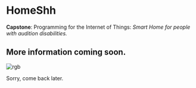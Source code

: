 # HomeShh

**Capstone**: Programming for the Internet of Things: *Smart Home for people with audition disabilities.*

## More information coming soon.

![rgb](https://cloud.githubusercontent.com/assets/22894897/25677487/84b7980a-301c-11e7-9445-c3edd96d7a4c.gif)

Sorry, come back later.
